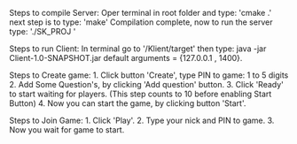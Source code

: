 Steps to compile Server:
    Oper terminal in root folder and type:
    'cmake .'
    next step is to type:
    'make'
    Compilation complete, now to run the server type:
    './SK_PROJ <IP ADDRESS> <PORT>'
   
Steps to run Client:
    In terminal go to '/Klient/target'
    then type:
    java -jar Client-1.0-SNAPSHOT.jar <IP Address> <PORT>
    default arguments = {127.0.0.1 , 1400}.
    
Steps to Create game:
    1. Click button 'Create', type PIN to game: 1 to 5 digits
    2. Add Some Question's, by clicking 'Add question' button.
    3. Click 'Ready' to start waiting for players. (This step counts to 10 before enabling Start Button)
    4. Now you can start the game, by clicking button 'Start'.

Steps to Join Game:
    1. Click 'Play'.
    2. Type your nick and PIN to game.
    3. Now you wait for game to start.